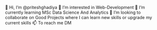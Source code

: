 👋 Hi, I’m @priteshghadiya
👀 I’m interested in Web-Development
🌱 I’m currently learning MSc Data Science And Analytics
💞️ I’m looking to collaborate on Good Projects where I can learn new skills or upgrade my current skills
📫 To reach me DM

<!---
priteshghadiya/priteshghadiya is a ✨ special ✨ repository because its `README.md` (this file) appears on your GitHub profile.
You can click the Preview link to take a look at your changes.
--->

